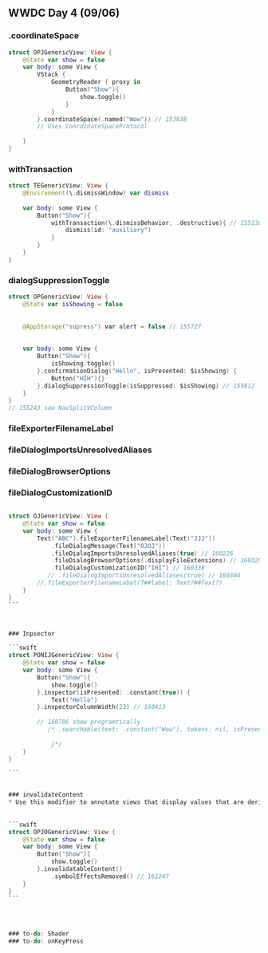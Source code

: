 ## WWDC Day 4 (09/06)

### .coordinateSpace

```swift
struct OPJGenericView: View {
    @State var show = false
    var body: some View {
        VStack {
            GeometryReader { proxy in
                Button("Show"){
                    show.toggle()
                }
            }
        }.coordinateSpace(.named("Wow")) // 153838
        // Uses CoordinateSpaceProtocol
        
    }
}
```



### withTransaction

```swift
struct TEGenericView: View {
    @Environment(\.dismissWindow) var dismiss
    
    var body: some View {
        Button("Show"){
            withTransaction(\.dismissBehavior, .destructive){ // 155130
                dismiss(id: "auxiliary")
            }
        }
    }
}
```


### dialogSuppressionToggle
```swift
struct OPGenericView: View {
    @State var isShowing = false
    
    
    @AppStorage("supress") var alert = false // 155727
    
    
    var body: some View {
        Button("Show"){
            isShowing.toggle()
        }.confirmationDialog("Hello", isPresented: $isShowing) {
            Button("HIH"){}
        }.dialogSuppressionToggle(isSuppressed: $isShowing) // 155812
    }
}
// 155243 saw NavSplitVColumn

```


### fileExporterFilenameLabel
### fileDialogImportsUnresolvedAliases
### fileDialogBrowserOptions
### fileDialogCustomizationID

````swift

struct OJGenericView: View {
    @State var show = false
    var body: some View {
        Text("ABC").fileExporterFilenameLabel(Text("JJJ"))
            .fileDialogMessage(Text("OJOJ"))
            .fileDialogImportsUnresolvedAliases(true) // 160226
            .fileDialogBrowserOptions(.displayFileExtensions) // 160329
            .fileDialogCustomizationID("IHI") // 160338
           // .fileDialogImportsUnresolvedAliases(true) // 160304
        //.fileExporterFilenameLabel(T##label: Text?##Text?)
    }
}
```



### Inpsector

```swift
struct PONIJGenericView: View {
    @State var show = false
    var body: some View {
        Button("Show"){
            show.toggle()
        }.inspector(isPresented: .constant(true)) {
            Text("Hello")
        }.inspectorColumnWidth(23) // 160413
        
        // 160706 show programtically
           /* .searchable(text: .constant("Wow"), tokens: nil, isPresented: .constant(true)) { Identifiable in
                
            }*/
    }
}

```


### invalidateContent
* Use this modifier to annotate views that display values that are derived from the current state of your data and might be invalidated in response of, for example, user interaction.
    
    
```swift
struct OPJOGenericView: View {
    @State var show = false
    var body: some View {
        Button("Show"){
            show.toggle()
        }.invalidatableContent()
            .symbolEffectsRemoved() // 161247
    }
}
```




### to-do: Shader
### to-do: onKeyPress

